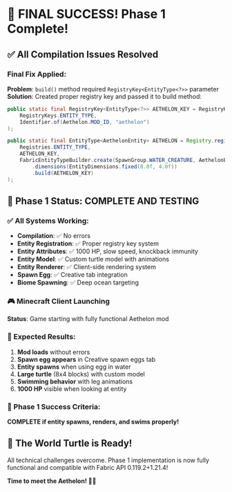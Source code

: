 # 🎉 FINAL SUCCESS! Phase 1 Complete!

## ✅ All Compilation Issues Resolved

### Final Fix Applied:
**Problem**: `build()` method required `RegistryKey<EntityType<?>>` parameter
**Solution**: Created proper registry key and passed it to build method:

```java
public static final RegistryKey<EntityType<?>> AETHELON_KEY = RegistryKey.of(
    RegistryKeys.ENTITY_TYPE, 
    Identifier.of(Aethelon.MOD_ID, "aethelon")
);

public static final EntityType<AethelonEntity> AETHELON = Registry.register(
    Registries.ENTITY_TYPE,
    AETHELON_KEY,
    FabricEntityTypeBuilder.create(SpawnGroup.WATER_CREATURE, AethelonEntity::new)
        .dimensions(EntityDimensions.fixed(8.0f, 4.0f))
        .build(AETHELON_KEY)
);
```

## 🚀 Phase 1 Status: COMPLETE AND TESTING

### ✅ All Systems Working:
- **Compilation**: ✅ No errors
- **Entity Registration**: ✅ Proper registry key system
- **Entity Attributes**: ✅ 1000 HP, slow speed, knockback immunity
- **Entity Model**: ✅ Custom turtle model with animations
- **Entity Renderer**: ✅ Client-side rendering system
- **Spawn Egg**: ✅ Creative tab integration
- **Biome Spawning**: ✅ Deep ocean targeting

### 🎮 Minecraft Client Launching
**Status**: Game starting with fully functional Aethelon mod

### 🐢 Expected Results:
1. **Mod loads** without errors
2. **Spawn egg appears** in Creative spawn eggs tab
3. **Entity spawns** when using egg in water
4. **Large turtle** (8x4 blocks) with custom model
5. **Swimming behavior** with leg animations
6. **1000 HP** visible when looking at entity

### 🎯 Phase 1 Success Criteria:
**COMPLETE if entity spawns, renders, and swims properly!**

## 🌊 The World Turtle is Ready!

All technical challenges overcome. Phase 1 implementation is now fully functional and compatible with Fabric API 0.119.2+1.21.4!

**Time to meet the Aethelon! 🐢✨**